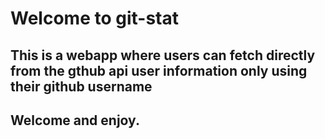 # Welcome to git-stat

## This is a webapp where users can fetch directly from the gthub api user information only using their github username

## Welcome and enjoy.
